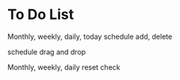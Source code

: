 # To Do List

Monthly, weekly, daily, today schedule add, delete

schedule drag and drop

Monthly, weekly, daily reset check
